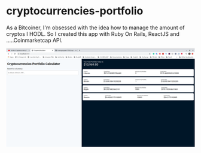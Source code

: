# cryptocurrencies-portfolio

As a Bitcoiner, I'm obsessed with the idea how to manage the amount of cryptos I HODL. So I created this app with Ruby On Rails, ReactJS and .....Coinmarketcap API.

![alt text](https://github.com/hoangnguyen7474/cryptocurrencies-portfolio/blob/master/app/assets/images/Screenshot%20from%202020-10-27%2019-57-26.png?raw=true)

